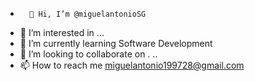 -       👋 Hi, I’m @miguelantonioSG                                                 
- 👀 I’m interested in ...      
- 🌱 I’m currently learning Software Development
- 💞️ I’m looking to collaborate on . .. 
- 📫 How to reach me miguelantonio199728@gmail.com     

<!---
miguelantonioSG/miguelantonioSG is a ✨ special ✨ repository because its `README.md` (this file) appears on your GitHub profile.
You can click the Preview link to take a look at your changes.
--->
